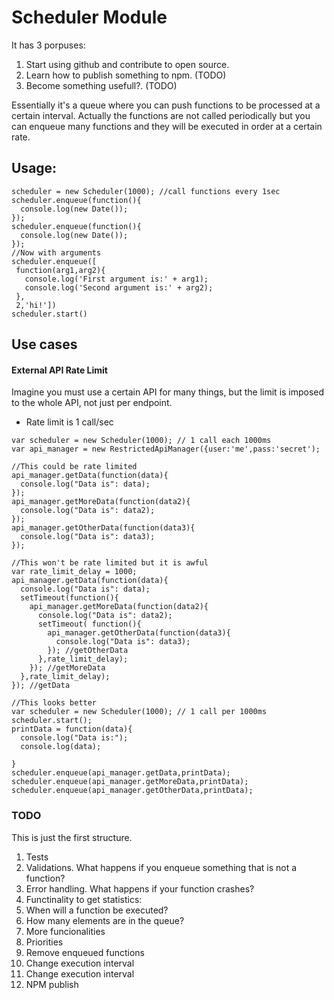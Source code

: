 # Scheduler Module

It has 3 porpuses:

1. Start using github and contribute to open source.
2. Learn how to publish something to npm. (TODO)
3. Become something usefull?. (TODO)

Essentially it's a queue where you can push functions to be processed
at a certain interval. Actually the functions are  not called periodically
but you can enqueue many functions and they will be executed in order at a
certain rate.

## Usage:
  ```
  scheduler = new Scheduler(1000); //call functions every 1sec
  scheduler.enqueue(function(){
    console.log(new Date());
  });
  scheduler.enqueue(function(){
    console.log(new Date());
  }); 
  //Now with arguments
  scheduler.enqueue([
   function(arg1,arg2){
     console.log('First argument is:' + arg1);
     console.log('Second argument is:' + arg2);
   },
   2,'hi!'])
  scheduler.start()
  ```

## Use cases

#### External API Rate Limit

Imagine you must use a certain API for many things, but the limit is imposed
to the whole API, not just per endpoint.

* Rate limit is 1 call/sec

```
var scheduler = new Scheduler(1000); // 1 call each 1000ms
var api_manager = new RestrictedApiManager({user:'me',pass:'secret');

//This could be rate limited
api_manager.getData(function(data){
  console.log("Data is": data);
});
api_manager.getMoreData(function(data2){
  console.log("Data is": data2);
});
api_manager.getOtherData(function(data3){
  console.log("Data is": data3);
});

//This won't be rate limited but it is awful
var rate_limit_delay = 1000;
api_manager.getData(function(data){
  console.log("Data is": data);
  setTimeout(function(){
    api_manager.getMoreData(function(data2){
      console.log("Data is": data2);
      setTimeout( function(){
        api_manager.getOtherData(function(data3){
          console.log("Data is": data3);
        }); //getOtherData
      },rate_limit_delay);
    }); //getMoreData
  },rate_limit_delay);
}); //getData

//This looks better
var scheduler = new Scheduler(1000); // 1 call per 1000ms
scheduler.start();
printData = function(data){
  console.log("Data is:");
  console.log(data);
  
}
scheduler.enqueue(api_manager.getData,printData);
scheduler.enqueue(api_manager.getMoreData,printData);
scheduler.enqueue(api_manager.getOtherData,printData);

```

### TODO

This is just the first structure.
1. Tests
2. Validations. What happens if you enqueue something that is not a function?
3. Error handling. What happens if your function crashes?
4. Functinality to get statistics:
  1. When will a function be executed?
  2. How many elements are in the queue?
5. More funcionalities
  1. Priorities
  2. Remove enqueued functions
  3. Change execution interval
  3. Change execution interval
6. NPM publish















